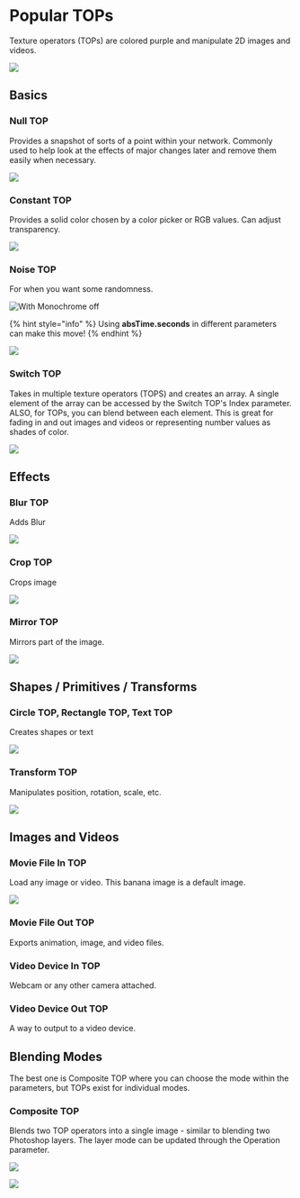 # Popular TOPs

Texture operators \(TOPs\) are colored purple and manipulate 2D images and videos.

![](../.gitbook/assets/image%20%28179%29.png)

## Basics

### Null TOP

Provides a snapshot of sorts of a point within your network. Commonly used to help look at the effects of major changes later and remove them easily when necessary.

![](../.gitbook/assets/image%20%28172%29.png)

### Constant TOP

Provides a solid color chosen by a color picker or RGB values. Can adjust transparency.

![](../.gitbook/assets/image%20%28175%29.png)

### Noise TOP

For when you want some randomness.

![With Monochrome off](../.gitbook/assets/image%20%28158%29.png)

{% hint style="info" %}
Using **absTime.seconds** in different parameters can make this move!
{% endhint %}

![](../.gitbook/assets/tdnoisetop.gif)

### Switch TOP

Takes in multiple texture operators \(TOPS\) and creates an array. A single element of the array can be accessed by the Switch TOP's Index parameter. ALSO, for TOPs, you can blend between each element. This is great for fading in and out images and videos or representing number values as shades of color.

![](../.gitbook/assets/tdswitchtop.gif)

## Effects

### Blur TOP

Adds Blur

![](../.gitbook/assets/image%20%28138%29.png)

### Crop TOP

Crops image

![](../.gitbook/assets/image%20%28154%29.png)

### Mirror TOP

Mirrors part of the image.

![](../.gitbook/assets/image%20%28159%29.png)

## Shapes / Primitives / Transforms

### Circle TOP, Rectangle TOP, Text TOP

Creates shapes or text

![](../.gitbook/assets/image%20%28184%29.png)

### Transform TOP

Manipulates position, rotation, scale, etc.

![](../.gitbook/assets/image%20%28171%29.png)

## Images and Videos

### Movie File In TOP

Load any image or video. This banana image is a default image.

![](../.gitbook/assets/image%20%28143%29.png)

### Movie File Out TOP

Exports animation, image, and video files.

### Video Device In TOP

Webcam or any other camera attached.

### Video Device Out TOP

A way to output to a video device.

## Blending Modes

The best one is Composite TOP where you can choose the mode within the parameters, but TOPs exist for individual modes.

### Composite TOP

Blends two TOP operators into a single image - similar to blending two Photoshop layers. The layer mode can be updated through the Operation parameter.

![](../.gitbook/assets/image%20%28163%29.png)

![](../.gitbook/assets/image%20%28153%29.png)




